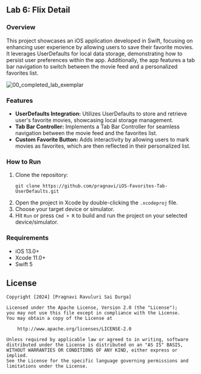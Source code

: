 ## Lab 6: Flix Detail

### Overview

This project showcases an iOS application developed in Swift, focusing on enhancing user experience by allowing users to save their favorite movies. It leverages UserDefaults for local data storage, demonstrating how to persist user preferences within the app. Additionally, the app features a tab bar navigation to switch between the movie feed and a personalized favorites list.

![00_completed_lab_exemplar](https://user-images.githubusercontent.com/11927517/233009243-292cead6-9a9c-4f0c-88df-d68f961f53df.gif)


### Features

- **UserDefaults Integration:** Utilizes UserDefaults to store and retrieve user's favorite movies, showcasing local storage management.
- **Tab Bar Controller:** Implements a Tab Bar Controller for seamless navigation between the movie feed and the favorites list.
- **Custom Favorite Button:** Adds interactivity by allowing users to mark movies as favorites, which are then reflected in their personalized list.

### How to Run

1. Clone the repository:
    ```
    git clone https://github.com/pragnavi/iOS-Favorites-Tab-UserDefaults.git
    ```
2. Open the project in Xcode by double-clicking the `.xcodeproj` file.
3. Choose your target device or simulator.
4. Hit `Run` or press `Cmd + R` to build and run the project on your selected device/simulator.

### Requirements

- iOS 13.0+
- Xcode 11.0+
- Swift 5

## License

    Copyright [2024] [Pragnavi Ravuluri Sai Durga]

    Licensed under the Apache License, Version 2.0 (the "License");
    you may not use this file except in compliance with the License.
    You may obtain a copy of the License at

        http://www.apache.org/licenses/LICENSE-2.0

    Unless required by applicable law or agreed to in writing, software
    distributed under the License is distributed on an "AS IS" BASIS,
    WITHOUT WARRANTIES OR CONDITIONS OF ANY KIND, either express or implied.
    See the License for the specific language governing permissions and
    limitations under the License.

